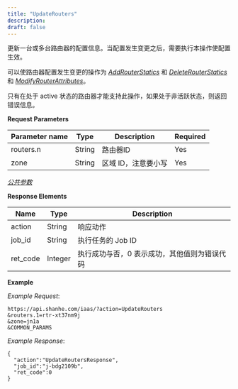 ```yaml
---
title: "UpdateRouters"
description: 
draft: false
---
```




更新一台或多台路由器的配置信息。当配置发生变更之后，需要执行本操作使配置生效。

可以使路由器配置发生变更的操作为 [_AddRouterStatics_](../add_router_statics/) 和 [_DeleteRouterStatics_](../delete_router_statics/) 和 [_ModifyRouterAttributes_](../modify_router_attributes/)。

只有在处于 active 状态的路由器才能支持此操作，如果处于非活跃状态，则返回错误信息。

**Request Parameters**

| Parameter name | Type | Description | Required |
| --- | --- | --- | --- |
| routers.n | String | 路由器ID | Yes |
| zone | String | 区域 ID，注意要小写 | Yes |

[_公共参数_](../../../parameters/)

**Response Elements**

| Name | Type | Description |
| --- | --- | --- |
| action | String | 响应动作 |
| job_id | String | 执行任务的 Job ID |
| ret_code | Integer | 执行成功与否，0 表示成功，其他值则为错误代码 |

**Example**

_Example Request_:

```
https://api.shanhe.com/iaas/?action=UpdateRouters
&routers.1=rtr-xt37nm9j
&zone=jn1a
&COMMON_PARAMS
```

_Example Response_:

```
{
  "action":"UpdateRoutersResponse",
  "job_id":"j-bdg2109b",
  "ret_code":0
}
```
